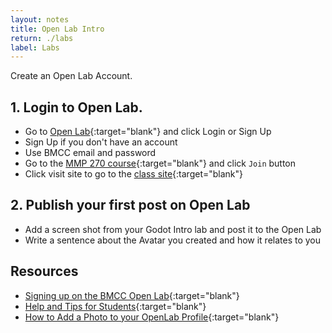 ```yaml
---
layout: notes
title: Open Lab Intro
return: ./labs
label: Labs
---
```

<!-- 
<iframe width="560" height="315" src="https://www.youtube.com/embed/tLUm5UnBU94?rel=0" frameborder="0" allowfullscreen></iframe> -->

Create an Open Lab Account.  

## 1. Login to Open Lab.
- Go to [Open Lab](https://openlab.bmcc.cuny.edu/){:target="blank"} and click Login or Sign Up
- Sign Up if you don't have an account
- Use BMCC email and password
- Go to the [MMP 270 course](https://openlab.bmcc.cuny.edu/groups/mmp-270-fall-2022/){:target="blank"} and click `Join` button
- Click visit site to go to the [class site](https://openlab.bmcc.cuny.edu/mmp-270-fall-2022/){:target="blank"}

## 2. Publish your first post on Open Lab
- Add a screen shot from your Godot Intro lab and post it to the Open Lab
- Write a sentence about the Avatar you created and how it relates to you

## Resources
- [Signing up on the BMCC Open Lab](https://openlab.bmcc.cuny.edu/blog/help/how-to-sign-up-and-log-in-to-bmcc-openlab-students-staff-faculty/){:target="blank"}
- [Help and Tips for Students](https://openlab.bmcc.cuny.edu/blog/help/bmcc-openlab-help-for-students/){:target="blank"}
- [How to Add a Photo to your OpenLab Profile](https://openlab.bmcc.cuny.edu/blog/help/how-to-add-a-photo-to-your-openlab-profile-video-tutorial/){:target="blank"}